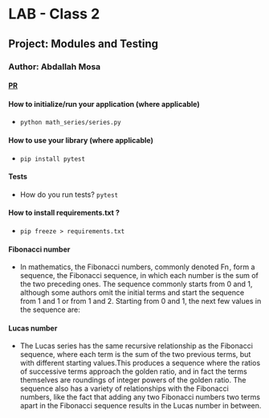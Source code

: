 # LAB - Class 2
## Project: Modules and Testing
### Author: Abdallah Mosa
 
#### [PR](https://github.com/AbdallahMosa/math-series/pull/1)
#### How to initialize/run your application (where applicable)
- `python math_series/series.py`

#### How to use your library (where applicable)
- `pip install pytest`

#### Tests
- How do you run tests? `pytest`
#### How to install requirements.txt ? 
- `pip freeze > requirements.txt`

#### Fibonacci number
 - In mathematics, the Fibonacci numbers, commonly denoted Fn , form a sequence, the Fibonacci sequence, in which each number is the sum of the two preceding ones. The sequence commonly starts from 0 and 1, although some authors omit the initial terms and start the sequence from 1 and 1 or from 1 and 2. Starting from 0 and 1, the next few values in the sequence are:
 
 #### Lucas number 
 - The Lucas series has the same recursive relationship as the Fibonacci sequence, where each term is the sum of the two previous terms, but with different starting values.This produces a sequence where the ratios of successive terms approach the golden ratio, and in fact the terms themselves are roundings of integer powers of the golden ratio. The sequence also has a variety of relationships with the Fibonacci numbers, like the fact that adding any two Fibonacci numbers two terms apart in the Fibonacci sequence results in the Lucas number in between.


